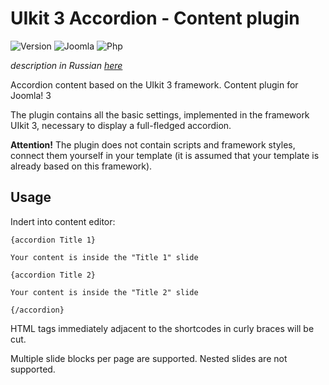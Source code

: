 # UIkit 3 Accordion - Content plugin

![Version](https://img.shields.io/badge/VERSION-1.1.0-0366d6.svg?style=for-the-badge)
![Joomla](https://img.shields.io/badge/joomla-3.7+-1A3867.svg?style=for-the-badge)
![Php](https://img.shields.io/badge/php-5.6+-8892BF.svg?style=for-the-badge)

_description in Russian [here](README.ru.md)_

Accordion content based on the UIkit 3 framework. Content plugin for Joomla! 3

The plugin contains all the basic settings, implemented in the framework UIkit 3, necessary to display a full-fledged accordion.

**Attention!** The plugin does not contain scripts and framework styles, connect them yourself in your template (it is assumed that your template is already based on this framework).

## Usage

Indert into content editor:

```text
{accordion Title 1}

Your content is inside the "Title 1" slide

{accordion Title 2}

Your content is inside the "Title 2" slide

{/accordion}
```

HTML tags immediately adjacent to the shortcodes in curly braces will be cut.

Multiple slide blocks per page are supported. Nested slides are not supported.
